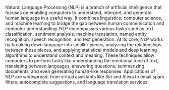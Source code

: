 Natural Language Processing (NLP) is a branch of artificial intelligence that focuses on enabling computers to understand, interpret, and generate human language in a useful way. It combines linguistics, computer science, and machine learning to bridge the gap between human communication and computer understanding. NLP encompasses various tasks such as text classification, sentiment analysis, machine translation, named entity recognition, speech recognition, and text generation. At its core, NLP works by breaking down language into smaller pieces, analyzing the relationships between these pieces, and applying statistical models and deep learning algorithms to understand context and meaning. These techniques allow computers to perform tasks like understanding the emotional tone of text, translating between languages, answering questions, summarizing documents, and even generating human-like responses. Applications of NLP are widespread, from virtual assistants like Siri and Alexa to email spam filters, autocomplete suggestions, and language translation services.
